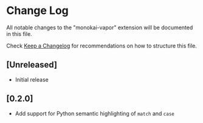 # Change Log

All notable changes to the "monokai-vapor" extension will be documented in this file.

Check [Keep a Changelog](http://keepachangelog.com/) for recommendations on how to structure this file.

## [Unreleased]

- Initial release

## [0.2.0]

- Add support for Python semantic highlighting of `match` and `case`
